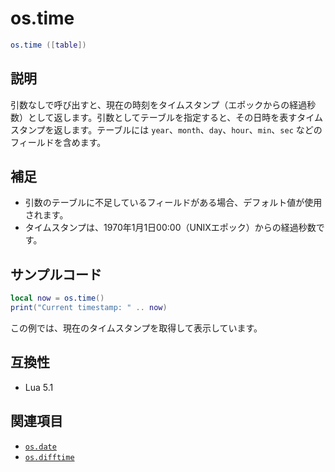 # os.time

```lua
os.time ([table])
```

## 説明

引数なしで呼び出すと、現在の時刻をタイムスタンプ（エポックからの経過秒数）として返します。引数としてテーブルを指定すると、その日時を表すタイムスタンプを返します。テーブルには `year`、`month`、`day`、`hour`、`min`、`sec` などのフィールドを含めます。

## 補足

- 引数のテーブルに不足しているフィールドがある場合、デフォルト値が使用されます。
- タイムスタンプは、1970年1月1日00:00（UNIXエポック）からの経過秒数です。

## サンプルコード

```lua
local now = os.time()
print("Current timestamp: " .. now)
```

この例では、現在のタイムスタンプを取得して表示しています。

## 互換性

- Lua 5.1

## 関連項目

- [`os.date`](date.md)
- [`os.difftime`](difftime.md)